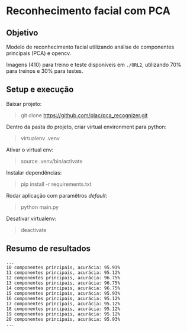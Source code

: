 # Reconhecimento facial com PCA

## Objetivo

Modelo de reconhecimento facial utilizando análise de componentes principais (PCA) e opencv.

Imagens (410) para treino e teste disponíveis em `./ORL2`, utilizando 70% para treinos e 30% para testes.

## Setup e execução

Baixar projeto:
> git clone https://github.com/plac/pca_recognizer.git

Dentro da pasta do projeto, criar virtual environment para python:
> virtualenv .venv

Ativar o virtual env:
> source .venv/bin/activate

Instalar dependências:
> pip install -r requirements.txt

Rodar aplicação com paramêtros _default_:
> python main.py

Desativar virtualenv:
> deactivate

## Resumo de resultados

```
...
10 componentes principais, acurácia: 95.93%
11 componentes principais, acurácia: 95.12%
12 componentes principais, acurácia: 96.75%
13 componentes principais, acurácia: 96.75%
14 componentes principais, acurácia: 96.75%
15 componentes principais, acurácia: 95.93%
16 componentes principais, acurácia: 95.12%
17 componentes principais, acurácia: 95.12%
18 componentes principais, acurácia: 95.12%
19 componentes principais, acurácia: 95.12%
20 componentes principais, acurácia: 95.93%
...
```



